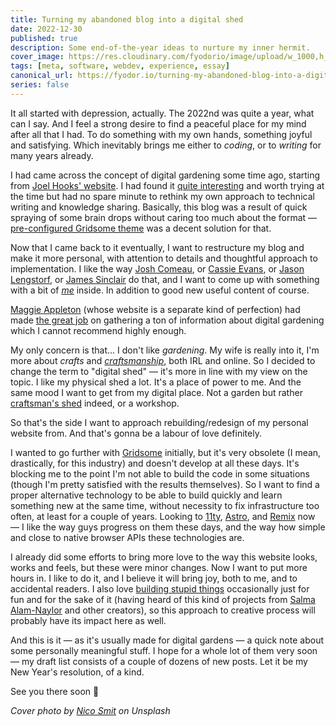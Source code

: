 ```yaml
---
title: Turning my abandoned blog into a digital shed
date: 2022-12-30
published: true
description: Some end-of-the-year ideas to nurture my inner hermit.
cover_image: https://res.cloudinary.com/fyodorio/image/upload/w_1000,h_420,c_fill,g_auto,q_auto,f_auto/v1672313846/nico-smit-HjFUevA2g1k-unsplash_qoy22k.jpg
tags: [meta, software, webdev, experience, essay]
canonical_url: https://fyodor.io/turning-my-abandoned-blog-into-a-digital-shed/
series: false
---
```


It all started with depression, actually. The 2022nd was quite a year, what can I say. And I feel a strong desire to find a peaceful place for my mind after all that I had. To do something with my own hands, something joyful and satisfying. Which inevitably brings me either to _coding_, or to _writing_ for many years already. 

I had came across the concept of digital gardening some time ago, starting from [Joel Hooks' website](https://joelhooks.com/digital-garden). I had found it [quite interesting](https://maggieappleton.com/garden-history) and worth trying at the time but had no spare minute to rethink my own approach to technical writing and knowledge sharing. Basically, this blog was a result of quick spraying of some brain drops without caring too much about the format — [pre-configured Gridsome theme](https://github.com/gridsome/gridsome-starter-blog) was a decent solution for that.

Now that I came back to it eventually, I want to restructure my blog and make it more personal, with attention to details and thoughtful approach to implementation. I like the way [Josh Comeau](https://www.joshwcomeau.com/), or [Cassie Evans](https://www.cassie.codes/), or [Jason Lengstorf](https://www.jason.af/), or [James Sinclair](https://jrsinclair.com/) do that, and I want to come up with something with a bit of _[me](https://fyodor.io/about/)_ inside. In addition to good new useful content of course.

[Maggie Appleton](https://maggieappleton.com/) (whose website is a separate kind of perfection) had made [the great job](https://github.com/MaggieAppleton/digital-gardeners) on gathering a ton of information about digital gardening which I cannot recommend highly enough. 

My only concern is that... I don't like _gardening_. My wife is really into it, I'm more about _crafts_ and _[craftsmanship](https://en.wikipedia.org/wiki/Software_craftsmanship)_, both IRL and online. So I decided to change the term to "digital shed" — it's more in line with my view on the topic. I like my physical shed a lot. It's a place of power to me. And the same mood I want to get from my digital place. Not a garden but rather [craftsman's shed](https://www.theguardian.com/small-business-network/2013/apr/25/starting-a-business-from-a-shed) indeed, or a workshop. 

So that's the side I want to approach rebuilding/redesign of my personal website from. And that's gonna be a labour of love definitely.

I wanted to go further with [Gridsome](https://gridsome.org/) initially, but it's very obsolete (I mean, drastically, for this industry) and doesn't develop at all these days. It's blocking me to the point I'm not able to build the code in some situations (though I'm pretty satisfied with the results themselves). So I want to find a proper alternative technology to be able to build quickly and learn something new at the same time, without necessity to fix infrastructure too often, at least for a couple of years. Looking to [11ty](https://www.11ty.dev/), [Astro](https://astro.build/), and [Remix](https://remix.run/) now — I like the way guys progress on them these days, and the way how simple and close to native browser APIs these technologies are.

I already did some efforts to bring more love to the way this website looks, works and feels, but these were minor changes. Now I want to put more hours in. I like to do it, and I believe it will bring joy, both to me, and to accidental readers. I also love [building stupid things](https://harshcodereviewrehab.com/) occasionally just for fun and for the sake of it (having heard of this kind of projects from [Salma Alam-Naylor](https://dev.to/whitep4nth3r/why-you-should-ship-your-silly-side-projects-252h) and other creators), so this approach to creative process will probably have its impact here as well.

And this is it — as it's usually made for digital gardens — a quick note about some personally meaningful stuff. I hope for a whole lot of them very soon — my draft list consists of a couple of dozens of new posts. Let it be my New Year's resolution, of a kind.

See you there soon 🖖
 
_Cover photo by [Nico Smit](https://unsplash.com/@nicosmit99) on Unsplash_

